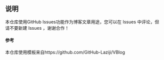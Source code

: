 ## 说明

本仓库使用GitHub Issues功能作为博客文章用途，您可以在 Issues 中评论，但请不要新建 Issues ，谢谢合作！







#### 参考

本仓库使用模板来自https://github.com/GitHub-Laziji/VBlog

